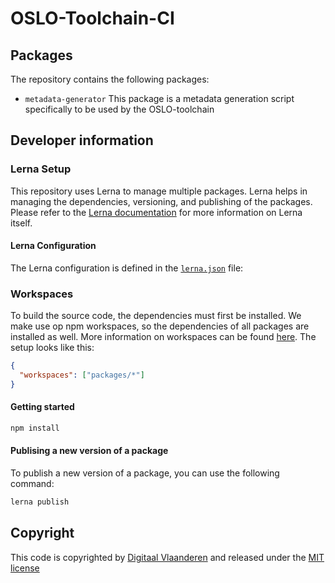 # OSLO-Toolchain-CI

## Packages

The repository contains the following packages:

- `metadata-generator` This package is a metadata generation script specifically to be used by the OSLO-toolchain

## Developer information

### Lerna Setup

This repository uses Lerna to manage multiple packages. Lerna helps in managing the dependencies, versioning, and publishing of the packages. Please refer to the [Lerna documentation](https://lerna.js.org/docs/introduction) for more information on Lerna itself.

#### Lerna Configuration

The Lerna configuration is defined in the [`lerna.json`](lerna.json) file:

### Workspaces

To build the source code, the dependencies must first be installed. We make use op npm workspaces, so the dependencies of all packages are installed as well. More information on workspaces can be found [here](https://docs.npmjs.com/cli/v10/using-npm/workspaces). The setup looks like this:

```json
{
  "workspaces": ["packages/*"]
}
```

#### Getting started

```bash
npm install
```

#### Publising a new version of a package

To publish a new version of a package, you can use the following command:

```bash
lerna publish
```

## Copyright

This code is copyrighted by [Digitaal Vlaanderen](https://www.vlaanderen.be/digitaal-vlaanderen) and released under the [MIT license](./LICENSE)
